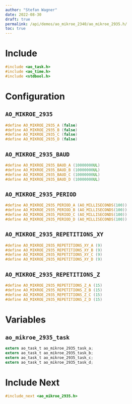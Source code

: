 ```yaml
---
author: "Stefan Wagner"
date: 2022-08-30
draft: true
permalink: /api/demos/ao_mikroe_2340/ao_mikroe_2935.h/
toc: true
---
```


# Include

```c
#include <ao_task.h>
#include <ao_time.h>
#include <stdbool.h>
```

# Configuration

## `AO_MIKROE_2935`

```c
#define AO_MIKROE_2935_A (false)
#define AO_MIKROE_2935_B (false)
#define AO_MIKROE_2935_C (false)
#define AO_MIKROE_2935_D (false)
```

## `AO_MIKROE_2935_BAUD`

```c
#define AO_MIKROE_2935_BAUD_A (10000000UL)
#define AO_MIKROE_2935_BAUD_B (10000000UL)
#define AO_MIKROE_2935_BAUD_C (10000000UL)
#define AO_MIKROE_2935_BAUD_D (10000000UL)
```

## `AO_MIKROE_2935_PERIOD`

```c
#define AO_MIKROE_2935_PERIOD_A (AO_MILLISECONDS(100))
#define AO_MIKROE_2935_PERIOD_B (AO_MILLISECONDS(100))
#define AO_MIKROE_2935_PERIOD_C (AO_MILLISECONDS(100))
#define AO_MIKROE_2935_PERIOD_D (AO_MILLISECONDS(100))
```

## `AO_MIKROE_2935_REPETITIONS_XY`

```c
#define AO_MIKROE_2935_REPETITIONS_XY_A (9)
#define AO_MIKROE_2935_REPETITIONS_XY_B (9)
#define AO_MIKROE_2935_REPETITIONS_XY_C (9)
#define AO_MIKROE_2935_REPETITIONS_XY_D (9)
```

## `AO_MIKROE_2935_REPETITIONS_Z`

```c
#define AO_MIKROE_2935_REPETITIONS_Z_A (15)
#define AO_MIKROE_2935_REPETITIONS_Z_B (15)
#define AO_MIKROE_2935_REPETITIONS_Z_C (15)
#define AO_MIKROE_2935_REPETITIONS_Z_D (15)
```

# Variables

## `ao_mikroe_2935_task`

```c
extern ao_task_t ao_mikroe_2935_task_a;
extern ao_task_t ao_mikroe_2935_task_b;
extern ao_task_t ao_mikroe_2935_task_c;
extern ao_task_t ao_mikroe_2935_task_d;
```

# Include Next

```c
#include_next <ao_mikroe_2935.h>
```

